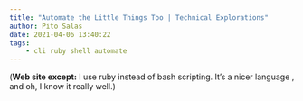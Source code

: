 ```yaml
---
title: "Automate the Little Things Too | Technical Explorations"
author: Pito Salas
date: 2021-04-06 13:40:22
tags:
    - cli ruby shell automate
---
```


(**Web site except:** I use ruby instead of bash scripting. It’s a nicer language , and oh, I know it really well.) 

